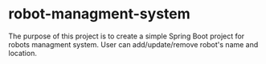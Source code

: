 # robot-managment-system
The purpose of this project is to create a simple Spring Boot project for robots managment system.
User can add/update/remove robot's name and location.
